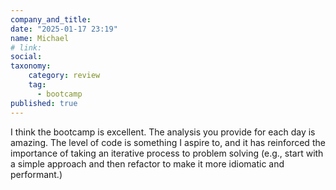 ```yaml
---
company_and_title: 
date: "2025-01-17 23:19"
name: Michael
# link:
social: 
taxonomy:
    category: review
    tag:
      - bootcamp
published: true
---
```


I think the bootcamp is excellent. The analysis you provide for each day is amazing. The level of code is something I aspire to, and it has reinforced the importance of taking an iterative process to problem solving (e.g., start with a simple approach and then refactor to make it more idiomatic and performant.)

